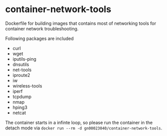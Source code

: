 # container-network-tools

Dockerfile for building images that contains most of networking tools for container network troubleshooting.

Following packages are included
* curl 
* wget 
* iputils-ping 
* dnsutils 
* net-tools 
* iproute2 
* iw 
* wireless-tools 
* iperf 
* tcpdump 
* nmap 
* hping3 
* netcat

The container starts in a infinte loop, so please run the container in the detach mode via `docker run --rm -d gn00023040/container-network-tools`.
